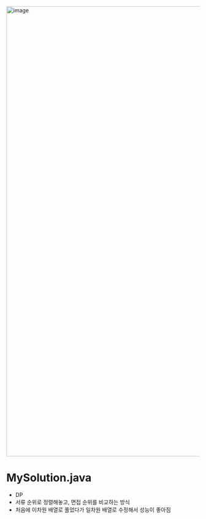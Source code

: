 <img width="1175" alt="image" src="https://user-images.githubusercontent.com/48542327/92201422-781fd780-eeb7-11ea-88bc-e3f3caecbda9.png">

# MySolution.java
* DP
* 서류 순위로 정렬해놓고, 면접 순위를 비교하는 방식
* 처음에 이차원 배열로 풀었다가 일차원 배열로 수정해서 성능이 좋아짐
